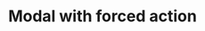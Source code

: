 ---
layout: pattern
categories: [patterns, modal]
title: Modal with forced action
type: [detail-page]
permalink: /patterns/modal/modal-forced-action/
overview: A forced modal required that action must be taken.
description: |
   A forced modal required that action must be taken. This is especially useful for a session ending or logout. - This modal functions in the same way as the default modal ** except ** modal only closes through button interactions, not from clicking on the screen. _Read more about [modals](/patterns/modal/) by viewing the default pattern.
    
usa-link: "https://designsystem.digital.gov/components/modal/"
#specification: |
modal-class:
### additional modal component style
modal-type: 
### if large modal include class usa-modal--lg in modal-type variable
modal: Open modal with forced action
modal-title: Your session will end soon
modal-description: You’ve been inactive for too long Please choose to stay signed in or sign out. Otherwise, you’ll be signed out automatically in 5 minutes.
modal-button: Yes, stay signed in
modal-link: Sign out

yml: |
    
    modal-class:
    modal-type:
    ### options:
        ### usa-modal--lg: large modal
    modal: Open modal with forced action
    modal-title: Your session will end soon
    modal-description: You’ve been inactive for too long Please choose to stay signed in or sign out. Otherwise, you’ll be signed out automatically in 5 minutes.
    modal-button: Yes, stay signed in
    modal-link: Sign out
jekyll: |

  "{% include patterns/modal/modal-forced-action.md %}"

#spec:

### Paths to view design and code... 
## designimg: can be used to show an image of the design until a coded version can be created. The htmlpath & csspath should be located in the pattens folder. Read more about creating coded components in /docs/creating-patterns 
# designimg: 
htmlpath: patterns/modal/modal-forced-action.md
csspath: patterns/modal/index.scss
---